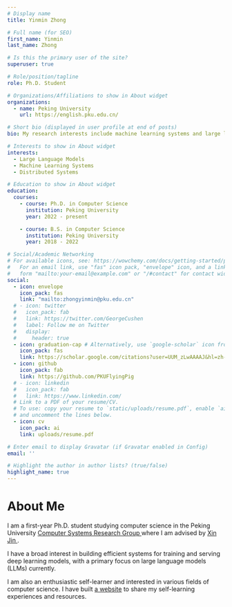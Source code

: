 ```yaml
---
# Display name
title: Yinmin Zhong

# Full name (for SEO)
first_name: Yinmin
last_name: Zhong

# Is this the primary user of the site?
superuser: true

# Role/position/tagline
role: Ph.D. Student

# Organizations/Affiliations to show in About widget
organizations:
  - name: Peking University
    url: https://english.pku.edu.cn/

# Short bio (displayed in user profile at end of posts)
bio: My research interests include machine learning systems and large language models.

# Interests to show in About widget
interests:
  - Large Language Models
  - Machine Learning Systems
  - Distributed Systems

# Education to show in About widget
education:
  courses:
    - course: Ph.D. in Computer Science
      institution: Peking University
      year: 2022 - present

    - course: B.S. in Computer Science
      institution: Peking University
      year: 2018 - 2022

# Social/Academic Networking
# For available icons, see: https://wowchemy.com/docs/getting-started/page-builder/#icons
#   For an email link, use "fas" icon pack, "envelope" icon, and a link in the
#   form "mailto:your-email@example.com" or "/#contact" for contact widget.
social:
  - icon: envelope
    icon_pack: fas
    link: "mailto:zhongyinmin@pku.edu.cn"
  # - icon: twitter
  #   icon_pack: fab
  #   link: https://twitter.com/GeorgeCushen
  #   label: Follow me on Twitter
  #   display:
  #     header: true
  - icon: graduation-cap # Alternatively, use `google-scholar` icon from `ai` icon pack
    icon_pack: fas
    link: https://scholar.google.com/citations?user=UUM_zLwAAAAJ&hl=zh-CN&oi=ao
  - icon: github
    icon_pack: fab
    link: https://github.com/PKUFlyingPig
  # - icon: linkedin
  #   icon_pack: fab
  #   link: https://www.linkedin.com/
  # Link to a PDF of your resume/CV.
  # To use: copy your resume to `static/uploads/resume.pdf`, enable `ai` icons in `params.yaml`,
  # and uncomment the lines below.
  - icon: cv
    icon_pack: ai
    link: uploads/resume.pdf

# Enter email to display Gravatar (if Gravatar enabled in Config)
email: ''

# Highlight the author in author lists? (true/false)
highlight_name: true
---
```


<h1> About Me </h1>
I am a first-year Ph.D. student studying computer science in the Peking University <a href=https://github.com/pkusys> Computer Systems Research Group </a> where I am advised by <a href=https://xinjin.github.io> Xin Jin </a>.

I have a broad interest in building efficient systems for training and serving deep learning models, with a primary focus on large language models (LLMs) currently.

I am also an enthusiastic self-learner and interested in various fields of computer science. I have built [a website](https://csdiy.wiki/en) to share my self-learning experiences and resources. 
